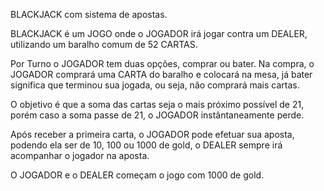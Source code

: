 BLACKJACK com sistema de apostas.

BLACKJACK é um JOGO onde o JOGADOR irá jogar contra um DEALER, utilizando um baralho comum de 52 CARTAS.

Por Turno o JOGADOR tem duas opções, comprar ou bater. Na compra, o JOGADOR comprará uma CARTA do baralho e colocará na mesa, já bater significa que terminou sua jogada,
ou seja, não comprará mais cartas.

O objetivo é que a soma das cartas seja o mais próximo possível de 21, porém caso a soma passe de 21, o JOGADOR instântaneamente perde.

Após receber a primeira carta, o JOGADOR pode efetuar sua aposta, podendo ela ser de 10, 100 ou 1000 de gold, o DEALER sempre irá acompanhar o jogador na aposta.

O JOGADOR e o DEALER começam o jogo com 1000 de gold.

